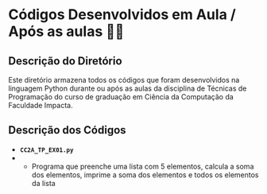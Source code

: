 # Códigos Desenvolvidos em Aula / Após as aulas 👨‍💻

## Descrição do Diretório

Este diretório armazena todos os códigos que foram desenvolvidos na linguagem Python durante ou após as aulas da disciplina de Técnicas de Programação do curso de graduação em Ciência da Computação da Faculdade Impacta.

## Descrição dos Códigos

- **`CC2A_TP_EX01.py`**
- - Programa que preenche uma lista com 5 elementos, calcula a soma dos elementos, imprime a soma dos elementos e todos os elementos da lista
